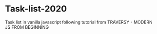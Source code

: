 # Task-list-2020
Task list in vanilla javascript following tutorial from TRAVERSY - MODERN JS FROM BEGINNING
